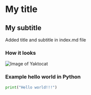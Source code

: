 # My title

## My subtitle

Added title and subtitle in index.md file

### How it looks
![Image of Yaktocat](https://octodex.github.com/images/yaktocat.png)

### Example hello world in Python
``` python
print("Hello world!!!")
```
